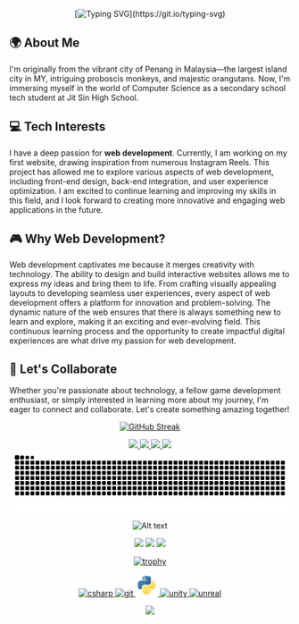 <div align="center">

[![Typing SVG](https://readme-typing-svg.demolab.com?font=Jersey+15&size=30&pause=1000&color=42C3B4&background=9D56FF00&center=true&vCenter=true&repeat=false&random=false&width=435&lines=Hello!+Welcome+to+my+GitHub+page.)](https://git.io/typing-svg)  

<div align="left">


## 🌍 About Me
I'm originally from the vibrant city of Penang in Malaysia—the largest island city in MY, intriguing proboscis monkeys, and majestic orangutans. Now, I'm immersing myself in the world of Computer Science as a secondary school tech student at Jit Sin High School.

<!-- ## 🎓 Education
- **Sains Komputer**  
  , China
- **Japanese Language Studies**  
  1.5 years at a Language School in Tokyo, Japan
- **Master's student in Computer Science**  
  University of Aizu, Japan -->

## 💻 Tech Interests
I have a deep passion for **web development**. Currently, I am working on my first website, drawing inspiration from numerous Instagram Reels. This project has allowed me to explore various aspects of web development, including front-end design, back-end integration, and user experience optimization. I am excited to continue learning and improving my skills in this field, and I look forward to creating more innovative and engaging web applications in the future.

## 🎮 Why Web Development?
Web development captivates me because it merges creativity with technology. The ability to design and build interactive websites allows me to express my ideas and bring them to life. From crafting visually appealing layouts to developing seamless user experiences, every aspect of web development offers a platform for innovation and problem-solving. The dynamic nature of the web ensures that there is always something new to learn and explore, making it an exciting and ever-evolving field. This continuous learning process and the opportunity to create impactful digital experiences are what drive my passion for web development.

## 🤝 Let's Collaborate
Whether you're passionate about technology, a fellow game development enthusiast, or simply interested in learning more about my journey, I'm eager to connect and collaborate. Let's create something amazing together!

</div>


[![GitHub Streak](https://streak-stats.demolab.com?user=winsleytan&theme=whatsapp-dark2&card_width=830)](https://git.io/streak-stats)

<a href="https://github.com/winsleytan/github-readme-stats#gh-dark-mode-only">
  <img height=200 src="https://github-readme-stats.vercel.app/api?username=winsleytan&show_icons=true&theme=gotham#gh-dark-mode-only" />
</a>
<a href="https://github.com/winsleytan/github-readme-stats#gh-dark-mode-only">
  <img height=200 src="https://github-readme-stats.vercel.app/api/top-langs/?username=winsleytan&layout=compact&langs_count=8&hide=jupyter%20notebook&card_width=330&theme=gotham#gh-dark-mode-only" />
</a>
<a href="https://github.com/winsleytan/github-readme-stats#gh-light-mode-only">
  <img height=200 src="https://github-readme-stats.vercel.app/api?username=winsleytan&show_icons=true&theme=catppuccin_latte#gh-light-mode-only" />
</a>
<a href="https://github.com/winsleytan/github-readme-stats#gh-light-mode-only">
  <img height=200 src="https://github-readme-stats.vercel.app/api/top-langs/?username=winsleytan&layout=compact&langs_count=8&hide=jupyter%20notebook&card_width=330&theme=catppuccin_latte#gh-light-mode-only" />
</a>

<picture>
  <source media="(prefers-color-scheme: dark)" srcset="https://raw.githubusercontent.com/huiishan99/huiishan99/output/github-contribution-grid-snake-dark.svg">
  <source media="(prefers-color-scheme: light)" srcset="https://raw.githubusercontent.com/huiishan99/huiishan99/output/github-contribution-grid-snake.svg">
  <img alt="github contribution grid snake animation" src="https://raw.githubusercontent.com/huiishan99/huiishan99/output/github-contribution-grid-snake.svg">
</picture>  


![Alt text](https://spotify-recently-played-readme.vercel.app/api?user=22bow4kqejhha4clw3nrdw4cq&count=1)

<img src="https://user-images.githubusercontent.com/74038190/212750680-266fa8aa-39f1-4e8b-8873-7181dbaf3d7c.gif" width="280">
<img src="https://user-images.githubusercontent.com/74038190/225813708-98b745f2-7d22-48cf-9150-083f1b00d6c9.gif" width="500">
<img src="https://user-images.githubusercontent.com/74038190/212284158-e840e285-664b-44d7-b79b-e264b5e54825.gif" width="500">

[![trophy](https://github-profile-trophy.vercel.app/?username=winsleytan&theme=gruvbox&row=1&column=5)](https://github.com/ryo-ma/github-profile-trophy)

<p align="center"> 
  <a href="https://www.w3schools.com/html/" target="_blank" rel="noreferrer"> 
    <img src="https://cdn.iconscout.com/icon/free/png-256/free-html-5-logo-icon-download-in-svg-png-gif-file-formats--programming-langugae-language-pack-logos-icons-1175208.png" alt="csharp" width="40" height="40"/> 
  </a> 
  <a href="https://www.w3schools.com/css/" target="_blank" rel="noreferrer"> 
      <img src="https://upload.wikimedia.org/wikipedia/commons/thumb/6/62/CSS3_logo.svg/2048px-CSS3_logo.svg.png" alt="git" width="40" height="40"/> 
  </a>
  <a href="https://www.python.org" target="_blank" rel="noreferrer"> 
        <img src="https://raw.githubusercontent.com/devicons/devicon/master/icons/python/python-original.svg" alt="python" width="40" height="40"/> 
  </a> 
  <a href="https://www.php.net/" target="_blank" rel="noreferrer"> 
          <img src="https://upload.wikimedia.org/wikipedia/commons/thumb/2/27/PHP-logo.svg/711px-PHP-logo.svg.png?20180502235434" alt="unity" width="40" height="40"/> 
  </a>
  <a href="https://www.java.com/" target="_blank" rel="noreferrer"> 
          <img src="https://education.oracle.com/file/general/p-80-java.png" alt="unreal" width="40" height="40"/> 
  </a> 
</p>

![](https://komarev.com/ghpvc/?username=huiishan99&color=brightgreen)

</div>
